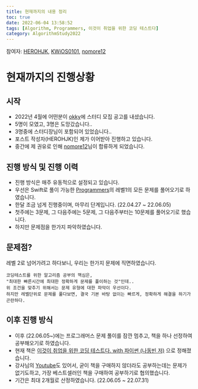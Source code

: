 ```yaml
---
title: 현재까지의 내용 정리
toc: true
date: 2022-06-04 13:58:52
tags: [Algorithm, Programmers, 이것이 취업을 위한 코딩 테스트다]
category: AlgorithmStudy2022
---
```


참여자: [HEROHJK](https://github.com/herohjk), [KWiOS0101](https://github.com/kiwoopark), [nomore12](https://github.com/nomore12)

# 현재까지의 진행상황
## 시작
* 2022년 4월에 어떤분이 [okky](https://okky.kr/article/1205183)에 스터디 모집 공고를 내셨습니다.
* 5명이 모였고, 3명은 도망갔습니다..
* 3명중에 스터디장님이 포함되어 있었습니다..
* 포스트 작성자(HEROHJK)인 제가 이어받아 진행하고 있습니다.
* 중간에 제 권유로 인해 [nomore12](https://github.com/nomore12)님이 합류하게 되었습니다.

<!-- more --> 

## 진행 방식 및 진행 이력
* 진행 방식은 매주 유동적으로 설정되고 있습니다.
* 우선은 Swift로 풀이 가능한 [Programmers](https://programmers.co.kr/)의 레벨1의 모든 문제를 풀어오기로 하였습니다.
* 한달 조금 넘게 진행중이며, 마무리 단계입니다. (22.04.27 ~ 22.06.05)
* 첫주에는 3문제, 그 다음주에는 5문제, 그 다음주부터는 10문제를 풀어오기로 했습니다.
* 하지만 문제점을 한가지 파악하였습니다.

## 문제점?
레벨 2로 넘어가려고 하다보니, 우리는 한가지 문제에 직면하였습니다.
```
코딩테스트를 위한 알고리즘 공부의 핵심은, 
"최대한 빠른시간에 최대한 정확하게 문제를 풀이하는 것"인데..
위 조건을 맞추기 위해서는 문제 유형에 대한 파악이 우선이다.
하지만 레벨단위로 문제를 풀다보면, 결국 기본 바탕 없이는 빠르게, 정확하게 해결을 하기가 곤란하다.
```

## 이후 진행 방식
* 이후 (22.06.05~)에는 프로그래머스 문제 풀이를 잠깐 멈추고, 책을 하나 선정하여 공부해오기로 하였습니다.
* 현재 책은 [이것이 취업을 위한 코딩 테스트다. with 파이썬 (나동빈 저)](https://book.naver.com/bookdb/book_detail.nhn?bid=16439154) 으로 정해졌습니다.
* 강사님의 [Youtube](https://www.youtube.com/watch?v=m-9pAwq1o3w&list=PLRx0vPvlEmdAghTr5mXQxGpHjWqSz0dgC)도 있어서, 굳이 책을 구매하지 않더라도 공부하는데는 문제가 없기도하고, 가장 베스트셀러인 책을 구매하여 공부하기로 협의했습니다.
* 기간은 최대 2개월로 산정하였습니다. (22.06.05 ~ 22.07.31)